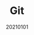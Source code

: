 ---
layout: post
comments: True
date: 20210101
title: Git
topics: [[[020 Knowledgebase]]]
tags: []
status: in-progress
---